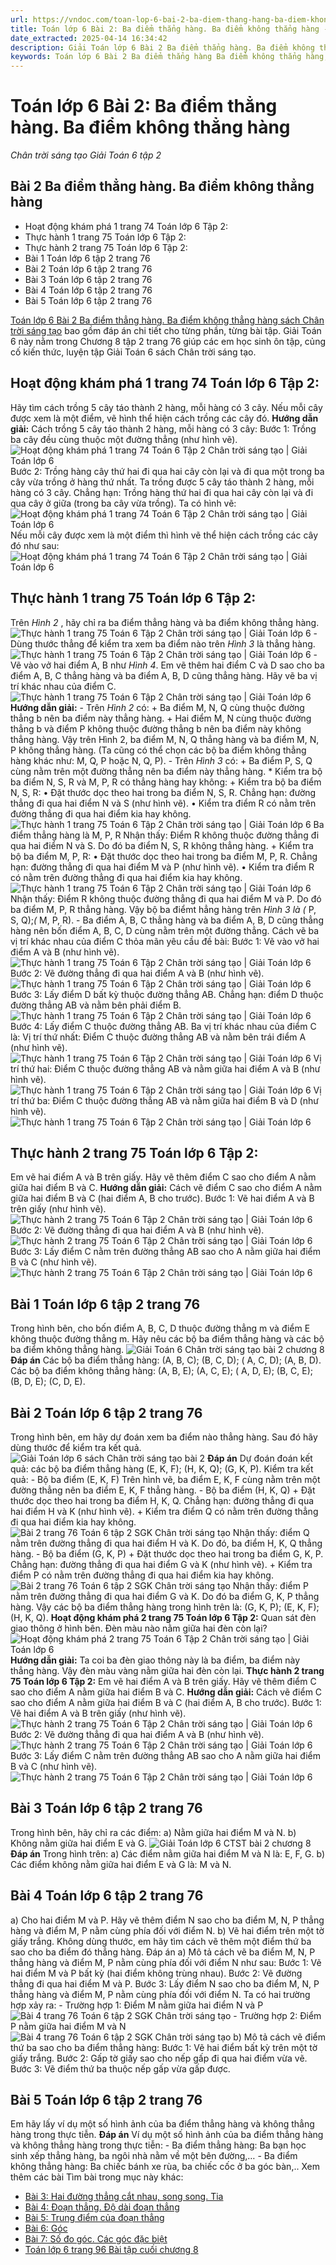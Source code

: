 ```yaml
---
url: https://vndoc.com/toan-lop-6-bai-2-ba-diem-thang-hang-ba-diem-khong-thang-hang-265787
title: Toán lớp 6 Bài 2: Ba điểm thẳng hàng. Ba điểm không thẳng hàng - Chân trời sáng tạo Giải Toán 6 tập 2 - VnDoc.com
date_extracted: 2025-04-14 16:34:42
description: Giải Toán lớp 6 Bài 2 Ba điểm thẳng hàng. Ba điểm không thẳng Chân trời sáng tạo đầy đủ các câu hỏi cho các bạn học sinh cùng tham khảo chi tiết.
keywords: Toán lớp 6 Bài 2 Ba điểm thẳng hàng Ba điểm không thẳng hàng,Toán lớp 6 bài 2 chương 8 chân trời sáng tạo,toán 6,toán lớp 6,giải toán lớp 6,giải toán 6,toán lớp 6 chân trời sáng tạo,toán 6 chân trời sáng tạo,giải toán lớp 6 chân trời sáng tạo,giải toán 6 chân trời sáng tạo,Toán lớp 6 chân trời sáng tạo bài 1,Ba điểm thẳng hàng Ba điểm không thẳng,Bài 2 Ba điểm thẳng hàng Ba điểm không thẳng hàng,toán lớp 6 chân trời sáng tạo bài Ba điểm thẳng hàng Ba điểm không thẳng hàng
---
```


# Toán lớp 6 Bài 2: Ba điểm thẳng hàng. Ba điểm không thẳng hàng
 _Chân trời sáng tạo Giải Toán 6 tập 2_
## **Bài 2 Ba điểm thẳng hàng. Ba điểm không thẳng hàng**
  * Hoạt động khám phá 1 trang 74 Toán lớp 6 Tập 2: 
  * Thực hành 1 trang 75 Toán lớp 6 Tập 2: 
  * Thực hành 2 trang 75 Toán lớp 6 Tập 2: 
  * Bài 1 Toán lớp 6 tập 2 trang 76
  * Bài 2 Toán lớp 6 tập 2 trang 76
  * Bài 3 Toán lớp 6 tập 2 trang 76
  * Bài 4 Toán lớp 6 tập 2 trang 76
  * Bài 5 Toán lớp 6 tập 2 trang 76

[Toán lớp 6 Bài 2 Ba điểm thẳng hàng. Ba điểm không thẳng hàng sách Chân trời sáng tạo](<https://vndoc.com/toan-lop-6-bai-2-ba-diem-thang-hang-ba-diem-khong-thang-hang-265787>) bao gồm đáp án chi tiết cho từng phần, từng bài tập. Giải Toán 6 này nằm trong Chương 8 tập 2 trang 76 giúp các em học sinh ôn tập, củng cố kiến thức, luyện tập Giải Toán 6 sách Chân trời sáng tạo.
## **Hoạt động khám phá 1 trang 74 Toán lớp 6 Tập 2:**
Hãy tìm cách trồng 5 cây táo thành 2 hàng, mỗi hàng có 3 cây.
Nếu mỗi cây được xem là một điểm, vẽ hình thể hiện cách trồng các cây đó.
**Hướng dẫn giải:**
Cách trồng 5 cây táo thành 2 hàng, mỗi hàng có 3 cây:
Bước 1: Trồng ba cây đều cùng thuộc một đường thẳng \(như hình vẽ\).
![Hoạt động khám phá 1 trang 74 Toán 6 Tập 2 Chân trời sáng tạo | Giải Toán lớp 6](https://i.vdoc.vn/data/image/2025/03/01/hoat-dong-kham-pha-1-trang-74-toan-lop-6-tap-2-chan-troi-72013.png)
Bước 2: Trồng hàng cây thứ hai đi qua hai cây còn lại và đi qua một trong ba cây vừa trồng ở hàng thứ nhất. Ta trồng được 5 cây táo thành 2 hàng, mỗi hàng có 3 cây.
Chẳng hạn: Trồng hàng thứ hai đi qua hai cây còn lại và đi qua cây ở giữa \(trong ba cây vừa trồng\).
Ta có hình vẽ:
![Hoạt động khám phá 1 trang 74 Toán 6 Tập 2 Chân trời sáng tạo | Giải Toán lớp 6](https://i.vdoc.vn/data/image/2025/03/01/hoat-dong-kham-pha-1-trang-74-toan-lop-6-tap-2-chan-troi-72015.png)
Nếu mỗi cây được xem là một điểm thì hình vẽ thể hiện cách trồng các cây đó như sau:
![Hoạt động khám phá 1 trang 74 Toán 6 Tập 2 Chân trời sáng tạo | Giải Toán lớp 6](https://i.vdoc.vn/data/image/2025/03/01/hoat-dong-kham-pha-1-trang-74-toan-lop-6-tap-2-chan-troi-72014.png)
## **Thực hành 1 trang 75 Toán lớp 6 Tập 2:**
Trên _Hình 2_ , hãy chỉ ra ba điểm thẳng hàng và ba điểm không thẳng hàng.
![Thực hành 1 trang 75 Toán 6 Tập 2 Chân trời sáng tạo | Giải Toán lớp 6](https://i.vdoc.vn/data/image/2025/03/01/thuc-hanh-1-trang-75-toan-lop-6-tap-2-chan-troi-72016.png)
\- Dùng thước thẳng để kiểm tra xem ba điểm nào trên _Hình 3_ là thẳng hàng.
![Thực hành 1 trang 75 Toán 6 Tập 2 Chân trời sáng tạo | Giải Toán lớp 6](https://i.vdoc.vn/data/image/2025/03/01/thuc-hanh-1-trang-75-toan-lop-6-tap-2-chan-troi-72019.png)
\- Vẽ vào vở hai điểm A, B như _Hình 4_. Em vẽ thêm hai điểm C và D sao cho ba điểm A, B, C thẳng hàng và ba điểm A, B, D cũng thẳng hàng. Hãy vẽ ba vị trí khác nhau của điểm C.
![Thực hành 1 trang 75 Toán 6 Tập 2 Chân trời sáng tạo | Giải Toán lớp 6](https://i.vdoc.vn/data/image/2025/03/01/thuc-hanh-1-trang-75-toan-lop-6-tap-2-chan-troi-72017.png)
**Hướng dẫn giải:**
\- Trên _Hình 2_ có:
\+ Ba điểm M, N, Q cùng thuộc đường thẳng b nên ba điểm này thẳng hàng.
\+ Hai điểm M, N cùng thuộc đường thẳng b và điểm P không thuộc đường thẳng b nên ba điểm này không thẳng hàng.
Vậy trên Hình 2, ba điểm M, N, Q thẳng hàng và ba điểm M, N, P không thẳng hàng.
\(Ta cũng có thể chọn các bộ ba điểm không thẳng hàng khác như: M, Q, P hoặc N, Q, P\).
\- Trên _Hình 3_ có:
\+ Ba điểm P, S, Q cùng nằm trên một đường thẳng nên ba điểm này thẳng hàng.
\* Kiểm tra bộ ba điểm N, S, R và M, P, R có thẳng hàng hay không:
\+ Kiểm tra bộ ba điểm N, S, R:
• Đặt thước dọc theo hai trong ba điểm N, S, R. Chẳng hạn: đường thẳng đi qua hai điểm N và S \(như hình vẽ\).
• Kiểm tra điểm R có nằm trên đường thẳng đi qua hai điểm kia hay không.
![Thực hành 1 trang 75 Toán 6 Tập 2 Chân trời sáng tạo | Giải Toán lớp 6](https://i.vdoc.vn/data/image/2025/03/01/thuc-hanh-1-trang-75-toan-lop-6-tap-2-chan-troi-72025.png)
Ba điểm thẳng hàng là M, P, R
Nhận thấy: Điểm R không thuộc đường thẳng đi qua hai điểm N và S.
Do đó ba điểm N, S, R không thẳng hàng.
\+ Kiểm tra bộ ba điểm M, P, R:
• Đặt thước dọc theo hai trong ba điểm M, P, R. Chẳng hạn: đường thẳng đi qua hai điểm M và P \(như hình vẽ\).
• Kiểm tra điểm R có nằm trên đường thẳng đi qua hai điểm kia hay không.
![Thực hành 1 trang 75 Toán 6 Tập 2 Chân trời sáng tạo | Giải Toán lớp 6](https://i.vdoc.vn/data/image/2025/03/01/thuc-hanh-1-trang-75-toan-lop-6-tap-2-chan-troi-72026.png)
Nhận thấy: Điểm R không thuộc đường thẳng đi qua hai điểm M và P.
Do đó ba điểm M, P, R thẳng hàng.
Vậy bộ ba điểmt hẳng hàng trên _Hình 3 là \(_ P, S, Q\);_\(_ M, P, R\).
\- Ba điểm A, B, C thẳng hàng và ba điểm A, B, D cũng thẳng hàng nên bốn điểm A, B, C, D cùng nằm trên một đường thẳng.
Cách vẽ ba vị trí khác nhau của điểm C thỏa mãn yêu cầu đề bài:
Bước 1: Vẽ vào vở hai điểm A và B \(như hình vẽ\).
![Thực hành 1 trang 75 Toán 6 Tập 2 Chân trời sáng tạo | Giải Toán lớp 6](https://i.vdoc.vn/data/image/2025/03/01/thuc-hanh-1-trang-75-toan-lop-6-tap-2-chan-troi-72018.png)
Bước 2: Vẽ đường thẳng đi qua hai điểm A và B \(như hình vẽ\).
![Thực hành 1 trang 75 Toán 6 Tập 2 Chân trời sáng tạo | Giải Toán lớp 6](https://i.vdoc.vn/data/image/2025/03/01/thuc-hanh-1-trang-75-toan-lop-6-tap-2-chan-troi-72020.png)
Bước 3: Lấy điểm D bất kỳ thuộc đường thẳng AB. Chẳng hạn: điểm D thuộc đường thẳng AB và nằm bên phải điểm B.
![Thực hành 1 trang 75 Toán 6 Tập 2 Chân trời sáng tạo | Giải Toán lớp 6](https://i.vdoc.vn/data/image/2025/03/01/thuc-hanh-1-trang-75-toan-lop-6-tap-2-chan-troi-72021.png)
Bước 4: Lấy điểm C thuộc đường thẳng AB. Ba vị trí khác nhau của điểm C là:
Vị trí thứ nhất: Điểm C thuộc đường thẳng AB và nằm bên trái điểm A \(như hình vẽ\).
![Thực hành 1 trang 75 Toán 6 Tập 2 Chân trời sáng tạo | Giải Toán lớp 6](https://i.vdoc.vn/data/image/2025/03/01/thuc-hanh-1-trang-75-toan-lop-6-tap-2-chan-troi-72022.png)
Vị trí thứ hai: Điểm C thuộc đường thẳng AB và nằm giữa hai điểm A và B \(như hình vẽ\).
![Thực hành 1 trang 75 Toán 6 Tập 2 Chân trời sáng tạo | Giải Toán lớp 6](https://i.vdoc.vn/data/image/2025/03/01/thuc-hanh-1-trang-75-toan-lop-6-tap-2-chan-troi-72023.png)
Vị trí thứ ba: Điểm C thuộc đường thẳng AB và nằm giữa hai điểm B và D \(như hình vẽ\).
![Thực hành 1 trang 75 Toán 6 Tập 2 Chân trời sáng tạo | Giải Toán lớp 6](https://i.vdoc.vn/data/image/2025/03/01/thuc-hanh-1-trang-75-toan-lop-6-tap-2-chan-troi-72024.png)
## **Thực hành 2 trang 75 Toán lớp 6 Tập 2:**
Em vẽ hai điểm A và B trên giấy. Hãy vẽ thêm điểm C sao cho điểm A nằm giữa hai điểm B và C.
**Hướng dẫn giải:**
Cách vẽ điểm C sao cho điểm A nằm giữa hai điểm B và C \(hai điểm A, B cho trước\).
Bước 1: Vẽ hai điểm A và B trên giấy \(như hình vẽ\).
![Thực hành 2 trang 75 Toán 6 Tập 2 Chân trời sáng tạo | Giải Toán lớp 6](https://i.vdoc.vn/data/image/2025/03/01/thuc-hanh-2-trang-75-toan-lop-6-tap-2-chan-troi-7202872027.png)
Bước 2: Vẽ đường thẳng đi qua hai điểm A và B \(như hình vẽ\).
![Thực hành 2 trang 75 Toán 6 Tập 2 Chân trời sáng tạo | Giải Toán lớp 6](https://i.vdoc.vn/data/image/2025/03/01/thuc-hanh-2-trang-75-toan-lop-6-tap-2-chan-troi-7202972028.png)
Bước 3: Lấy điểm C nằm trên đường thẳng AB sao cho A nằm giữa hai điểm B và C \(như hình vẽ\).
![Thực hành 2 trang 75 Toán 6 Tập 2 Chân trời sáng tạo | Giải Toán lớp 6](https://i.vdoc.vn/data/image/2025/03/01/thuc-hanh-2-trang-75-toan-lop-6-tap-2-chan-troi-7203072029.png)
## **Bài 1 Toán lớp 6 tập 2 trang 76**
Trong hình bên, cho bốn điểm A, B, C, D thuộc đường thẳng m và điểm E không thuộc đường thẳng m. Hãy nêu các bộ ba điểm thẳng hàng và các bộ ba điểm không thẳng hàng.
![Giải Toán 6 Chân trời sáng tạo  bài 2 chương 8](https://i.vdoc.vn/data/image/2022/05/19/bai-1-trang-76-toan-lop-6-tap-2-chan-troi-72031.png)
**Đáp án**
Các bộ ba điểm thẳng hàng: \(A, B, C\); \(B, C, D\); \( A, C, D\); \(A, B, D\).
Các bộ ba điểm không thẳng hàng: \(A, B, E\); \(A, C, E\); \( A, D, E\); \(B, C, E\); \(B, D, E\); \(C, D, E\).
## **Bài 2 Toán lớp 6 tập 2 trang 76**
Trong hình bên, em hãy dự đoán xem ba điểm nào thẳng hàng. Sau đó hãy dùng thước để kiểm tra kết quả.
![Giải Toán lớp 6 sách Chân trời sáng tạo bài 2](https://i.vdoc.vn/data/image/2022/05/19/bai-2-trang-76-toan-lop-6-tap-2-chan-troi-72032.png)
**Đáp án**
Dự đoán đoán kết quả: các bộ ba điểm thẳng hàng \(E, K, F\); \(H, K, Q\); \(G, K, P\).
Kiểm tra kết quả:
\- Bộ ba điểm \(E, K, F\)
Trên hình vẽ, ba điểm E, K, F cùng nằm trên một đường thẳng nên ba điểm E, K, F thẳng hàng.
\- Bộ ba điểm \(H, K, Q\)
\+ Đặt thước dọc theo hai trong ba điểm H, K, Q. Chẳng hạn: đường thẳng đi qua hai điểm H và K \(như hình vẽ\).
\+ Kiểm tra điểm Q có nằm trên đường thẳng đi qua hai điểm kia hay không.
![Bài 2 trang 76 Toán 6 tập 2 SGK Chân trời sáng tạo](https://i.vdoc.vn/data/image/2022/05/19/Bai-2-trang-76-Toan-6-tap-2-SGK-Chan-troi-sang-tao-1.png)
Nhận thấy: điểm Q nằm trên đường thẳng đi qua hai điểm H và K.
Do đó, ba điểm H, K, Q thẳng hàng.
\- Bộ ba điểm \(G, K, P\)
\+ Đặt thước dọc theo hai trong ba điểm G, K, P. Chẳng hạn: đường thẳng đi qua hai điểm G và K \(như hình vẽ\).
\+ Kiểm tra điểm P có nằm trên đường thẳng đi qua hai điểm kia hay không.
![Bài 2 trang 76 Toán 6 tập 2 SGK Chân trời sáng tạo](https://i.vdoc.vn/data/image/2022/05/19/Bai-2-trang-76-Toan-6-tap-2-SGK-Chan-troi-sang-tao-2.png)
Nhận thấy: điểm P nằm trên đường thẳng đi qua hai điểm G và K.
Do đó ba điểm G, K, P thẳng hàng.
Vậy các bộ ba điểm thẳng hàng trong hình trên là: \(G, K, P\); \(E, K, F\); \(H, K, Q\).
**Hoạt động khám phá 2 trang 75 Toán lớp 6 Tập 2:** Quan sát đèn giao thông ở hình bên. Đèn màu nào nằm giữa hai đèn còn lại?
![Hoạt động khám phá 2 trang 75 Toán 6 Tập 2 Chân trời sáng tạo | Giải Toán lớp 6](https://i.vdoc.vn/data/image/2025/03/01/hoat-dong-kham-pha-2-trang-75-toan-lop-6-tap-2-chan-troi-72027.png)
**Hướng dẫn giải:**
Ta coi ba đèn giao thông này là ba điểm, ba điểm này thẳng hàng.
Vậy đèn màu vàng nằm giữa hai đèn còn lại.
**Thực hành 2 trang 75 Toán lớp 6 Tập 2:** Em vẽ hai điểm A và B trên giấy. Hãy vẽ thêm điểm C sao cho điểm A nằm giữa hai điểm B và C.
**Hướng dẫn giải:**
Cách vẽ điểm C sao cho điểm A nằm giữa hai điểm B và C \(hai điểm A, B cho trước\).
Bước 1: Vẽ hai điểm A và B trên giấy \(như hình vẽ\).
![Thực hành 2 trang 75 Toán 6 Tập 2 Chân trời sáng tạo | Giải Toán lớp 6](https://i.vdoc.vn/data/image/2025/03/01/thuc-hanh-2-trang-75-toan-lop-6-tap-2-chan-troi-72028.png)
Bước 2: Vẽ đường thẳng đi qua hai điểm A và B \(như hình vẽ\).
![Thực hành 2 trang 75 Toán 6 Tập 2 Chân trời sáng tạo | Giải Toán lớp 6](https://i.vdoc.vn/data/image/2025/03/01/thuc-hanh-2-trang-75-toan-lop-6-tap-2-chan-troi-72029.png)
Bước 3: Lấy điểm C nằm trên đường thẳng AB sao cho A nằm giữa hai điểm B và C \(như hình vẽ\).
![Thực hành 2 trang 75 Toán 6 Tập 2 Chân trời sáng tạo | Giải Toán lớp 6](https://i.vdoc.vn/data/image/2025/03/01/thuc-hanh-2-trang-75-toan-lop-6-tap-2-chan-troi-72030.png)
## **Bài 3 Toán lớp 6 tập 2 trang 76**
Trong hình bên, hãy chỉ ra các điểm:
a\) Nằm giữa hai điểm M và N.
b\) Không nằm giữa hai điểm E và G.
![Giải Toán lớp 6 CTST bài 2 chương 8](https://i.vdoc.vn/data/image/2022/05/19/bai-3-trang-76-toan-lop-6-tap-2-chan-troi-72035.png)
**Đáp án**
Trong hình trên:
a\) Các điểm nằm giữa hai điểm M và N là: E, F, G.
b\) Các điểm không nằm giữa hai điểm E và G là: M và N.
## **Bài 4 Toán lớp 6 tập 2 trang 76**
a\) Cho hai điểm M và P. Hãy vẽ thêm điểm N sao cho ba điểm M, N, P thẳng hàng và điểm M, P nằm cùng phía đối với điểm N.
b\) Vẽ hai điểm trên một tờ giấy trắng. Không dùng thước, em hãy tìm cách vẽ thêm một điểm thứ ba sao cho ba điểm đó thẳng hàng.
Đáp án
a\) Mô tả cách vẽ ba điểm M, N, P thẳng hàng và điểm M, P nằm cùng phía đối với điểm N như sau:
Bước 1: Vẽ hai điểm M và P bất kỳ \(hai điểm không trùng nhau\).
Bước 2: Vẽ đường thẳng đi qua hai điểm M và P.
Bước 3: Lấy điểm N sao cho ba điểm M, N, P thẳng hàng và điểm M, P nằm cùng phía đối với điểm N. Ta có hai trường hợp xảy ra:
\- Trường hợp 1: Điểm M nằm giữa hai điểm N và P
![Bài 4 trang 76 Toán 6 tập 2 SGK Chân trời sáng tạo](https://i.vdoc.vn/data/image/2022/05/19/Bai-4-trang-76-Toan-6-tap-2-SGK-Chan-troi-sang-tao.png)
\- Trường hợp 2: Điểm P nằm giữa hai điểm M và N
![Bài 4 trang 76 Toán 6 tập 2 SGK Chân trời sáng tạo](https://i.vdoc.vn/data/image/2022/05/19/Bai-4-trang-76-Toan-6-tap-2-SGK-Chan-troi-sang-tao-1.png)
b\) Mô tả cách vẽ điểm thứ ba sao cho ba điểm thẳng hàng:
Bước 1: Vẽ hai điểm bất kỳ trên một tờ giấy trắng.
Bước 2: Gấp tờ giấy sao cho nếp gấp đi qua hai điểm vừa vẽ.
Bước 3: Vẽ điểm thứ ba thuộc nếp gấp vừa gấp được.
## **Bài 5 Toán lớp 6 tập 2 trang 76**
Em hãy lấy ví dụ một số hình ảnh của ba điểm thẳng hàng và không thẳng hàng trong thực tiễn.
**Đáp án**
Ví dụ một số hình ảnh của ba điểm thẳng hàng và không thẳng hàng trong thực tiễn:
\- Ba điểm thẳng hàng: Ba bạn học sinh xếp thẳng hàng, ba ngôi nhà nằm về một bên đường,…
\- Ba điểm không thẳng hàng: Ba chiếc bánh xe rùa, ba chiếc cốc ở ba góc bàn,..
Xem thêm các bài Tìm bài trong mục này khác:
  * [Bài 3: Hai đường thẳng cắt nhau, song song. Tia](</toan-lop-6-bai-3-hai-duong-thang-cat-nhau-song-song-tia-265790>)
  * [Bài 4: Đoạn thẳng. Độ dài đoạn thẳng](</toan-lop-6-bai-4-doan-thang-do-dai-doan-thang-265884>)
  * [Bài 5: Trung điểm của đoạn thẳng](</toan-lop-6-bai-5-trung-diem-cua-doan-thang-265894>)
  * [Bài 6: Góc ](</toan-lop-6-bai-6-goc-265902>)
  * [Bài 7: Số đo góc. Các góc đặc biệt](</toan-lop-6-bai-7-so-do-goc-cac-goc-dac-biet-265905>)
  * [Toán lớp 6 trang 96 Bài tập cuối chương 8 ](</toan-lop-6-bai-tap-cuoi-chuong-8-265909>)

